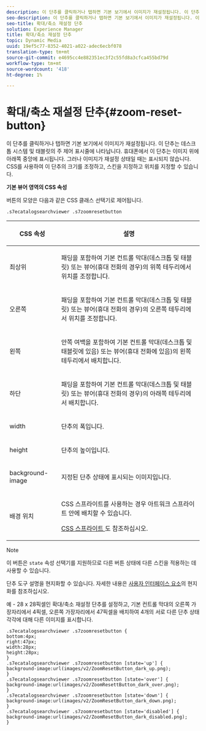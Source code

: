 ```yaml
---
description: 이 단추를 클릭하거나 탭하면 기본 보기에서 이미지가 재설정됩니다. 이 단추는 데스크톱 시스템 및 태블릿의 주 제어 표시줄에 나타납니다. 휴대폰에서 이 단추는 이미지 위에 아래쪽 중앙에 표시됩니다. 그러나 이미지가 재설정 상태일 때는 표시되지 않습니다. CSS를 사용하여 이 단추의 크기를 조정하고, 스킨을 지정하고 위치를 지정할 수 있습니다.
seo-description: 이 단추를 클릭하거나 탭하면 기본 보기에서 이미지가 재설정됩니다. 이 단추는 데스크톱 시스템 및 태블릿의 주 제어 표시줄에 나타납니다. 휴대폰에서 이 단추는 이미지 위에 아래쪽 중앙에 표시됩니다. 그러나 이미지가 재설정 상태일 때는 표시되지 않습니다. CSS를 사용하여 이 단추의 크기를 조정하고, 스킨을 지정하고 위치를 지정할 수 있습니다.
seo-title: 확대/축소 재설정 단추
solution: Experience Manager
title: 확대/축소 재설정 단추
topic: Dynamic Media
uuid: 19ef5c77-8352-4021-a022-adec6ecbf078
translation-type: tm+mt
source-git-commit: e4695cc4e882351ec3f2c55fd8a3cfca455bd79d
workflow-type: tm+mt
source-wordcount: '418'
ht-degree: 1%

---
```



# 확대/축소 재설정 단추{#zoom-reset-button}

이 단추를 클릭하거나 탭하면 기본 보기에서 이미지가 재설정됩니다. 이 단추는 데스크톱 시스템 및 태블릿의 주 제어 표시줄에 나타납니다. 휴대폰에서 이 단추는 이미지 위에 아래쪽 중앙에 표시됩니다. 그러나 이미지가 재설정 상태일 때는 표시되지 않습니다. CSS를 사용하여 이 단추의 크기를 조정하고, 스킨을 지정하고 위치를 지정할 수 있습니다.

<!--<a id="section_061E550C1C1D4DB2BD663A898895B38C"></a>-->

**기본 뷰어 영역의 CSS 속성**

버튼의 모양은 다음과 같은 CSS 클래스 선택기로 제어됩니다.

`.s7ecatalogsearchviewer .s7zoomresetbutton`

<table id="table_94EE3F5BBE4547C0B4943471CEE7EDE4"> 
 <thead> 
  <tr> 
   <th colname="col1" class="entry"> <p> CSS 속성 </p> </th> 
   <th colname="col2" class="entry"> <p>설명 </p> </th> 
  </tr> 
 </thead>
 <tbody> 
  <tr> 
   <td colname="col1"> <p> <span class="codeph"> 최상위 </span> </p> </td> 
   <td colname="col2"> <p>패딩을 포함하여 기본 컨트롤 막대(데스크톱 및 태블릿) 또는 뷰어(휴대 전화의 경우)의 위쪽 테두리에서 위치를 조정합니다. </p> </td> 
  </tr> 
  <tr> 
   <td colname="col1"> <p> <span class="codeph"> 오른쪽 </span> </p> </td> 
   <td colname="col2"> <p>패딩을 포함하여 기본 컨트롤 막대(데스크톱 및 태블릿) 또는 뷰어(휴대 전화의 경우)의 오른쪽 테두리에서 위치를 조정합니다. </p> </td> 
  </tr> 
  <tr> 
   <td colname="col1"> <p> <span class="codeph"> 왼쪽 </span> </p> </td> 
   <td colname="col2"> <p>안쪽 여백을 포함하여 기본 컨트롤 막대(데스크톱 및 태블릿에 있음) 또는 뷰어(휴대 전화에 있음)의 왼쪽 테두리에서 배치합니다. </p> </td> 
  </tr> 
  <tr> 
   <td colname="col1"> <p> <span class="codeph"> 하단 </span> </p> </td> 
   <td colname="col2"> <p>패딩을 포함하여 기본 컨트롤 막대(데스크톱 및 태블릿) 또는 뷰어(휴대 전화의 경우)의 아래쪽 테두리에서 배치합니다. </p> </td> 
  </tr> 
  <tr> 
   <td colname="col1"> <p> <span class="codeph"> width </span> </p> </td> 
   <td colname="col2"> <p>단추의 폭입니다. </p> </td> 
  </tr> 
  <tr> 
   <td colname="col1"> <p> <span class="codeph"> height </span> </p> </td> 
   <td colname="col2"> <p>단추의 높이입니다. </p> </td> 
  </tr> 
  <tr> 
   <td colname="col1"> <p> <span class="codeph"> background-image  </span> </p> </td> 
   <td colname="col2"> <p>지정된 단추 상태에 표시되는 이미지입니다. </p> </td> 
  </tr> 
  <tr> 
   <td colname="col1"> <p> <span class="codeph"> 배경 위치  </span> </p> </td> 
   <td colname="col2"> <p> CSS 스프라이트를 사용하는 경우 아트워크 스프라이트 안에 배치할 수 있습니다. </p> <p><a href="../../../c-html5-s7-aem-asset-viewers/c-html5-ecatsearch-viewer-about/c-html5-ecatsearch-viewer-customizingviewer/c-html5-ecatsearch-viewer-customizingviewer.md#section-9d570f95eb2443aca74c1b02f6e89aff" format="dita" scope="local"> CSS 스프라이트 </a>도 참조하십시오. </p> </td> 
  </tr> 
 </tbody> 
</table>

>[!NOTE]
>
>이 버튼은 `state` 속성 선택기를 지원하므로 다른 버튼 상태에 다른 스킨을 적용하는 데 사용할 수 있습니다.

단추 도구 설명을 현지화할 수 있습니다. 자세한 내용은 [사용자 인터페이스 요소](../../../c-html5-s7-aem-asset-viewers/c-html5-ecatsearch-viewer-about/c-html5-ecatsearch-viewer-localization.md#concept-cbfc39344c494eb7b9f6a272cff0cc74)의 현지화를 참조하십시오.

예 - 28 x 28픽셀인 확대/축소 재설정 단추를 설정하고, 기본 컨트롤 막대의 오른쪽 가장자리에서 4픽셀, 오른쪽 가장자리에서 47픽셀을 배치하여 4개의 서로 다른 단추 상태 각각에 대해 다른 이미지를 표시합니다.

```
.s7ecatalogsearchviewer .s7zoomresetbutton { 
bottom:4px; 
right:47px; 
width:28px; 
height:28px; 
} 
.s7ecatalogsearchviewer .s7zoomresetbutton [state='up'] { 
background-image:url(images/v2/ZoomResetButton_dark_up.png); 
} 
.s7ecatalogsearchviewer .s7zoomresetbutton [state='over'] {  
background-image:url(images/v2/ZoomResettButton_dark_over.png); 
} 
.s7ecatalogsearchviewer .s7zoomresetbutton [state='down'] {  
background-image:url(images/v2/ZoomResetButton_dark_down.png); 
} 
.s7ecatalogsearchviewer .s7zoomresetbutton [state='disabled'] { 
background-image:url(images/v2/ZoomResetButton_dark_disabled.png); 
}
```

